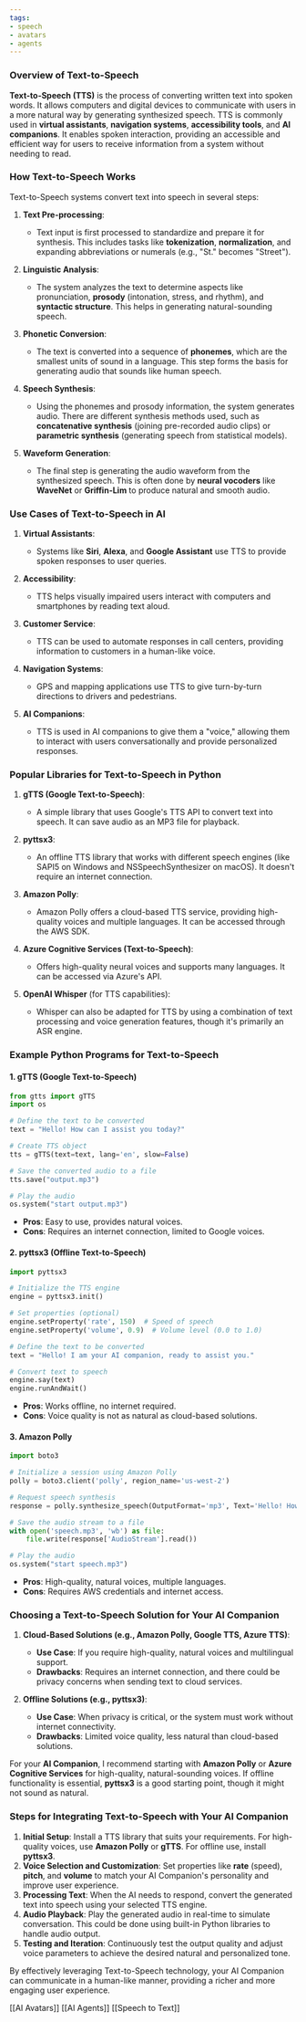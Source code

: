 ```yaml
---
tags:
- speech
- avatars
- agents
---
```


### Overview of Text-to-Speech

**Text-to-Speech (TTS)** is the process of converting written text into spoken words. It allows computers and digital devices to communicate with users in a more natural way by generating synthesized speech. TTS is commonly used in **virtual assistants**, **navigation systems**, **accessibility tools**, and **AI companions**. It enables spoken interaction, providing an accessible and efficient way for users to receive information from a system without needing to read.

### How Text-to-Speech Works

Text-to-Speech systems convert text into speech in several steps:

1. **Text Pre-processing**:

    - Text input is first processed to standardize and prepare it for synthesis. This includes tasks like **tokenization**, **normalization**, and expanding abbreviations or numerals (e.g., "St." becomes "Street").

2. **Linguistic Analysis**:

    - The system analyzes the text to determine aspects like pronunciation, **prosody** (intonation, stress, and rhythm), and **syntactic structure**. This helps in generating natural-sounding speech.

3. **Phonetic Conversion**:

    - The text is converted into a sequence of **phonemes**, which are the smallest units of sound in a language. This step forms the basis for generating audio that sounds like human speech.

4. **Speech Synthesis**:

    - Using the phonemes and prosody information, the system generates audio. There are different synthesis methods used, such as **concatenative synthesis** (joining pre-recorded audio clips) or **parametric synthesis** (generating speech from statistical models).

5. **Waveform Generation**:

    - The final step is generating the audio waveform from the synthesized speech. This is often done by **neural vocoders** like **WaveNet** or **Griffin-Lim** to produce natural and smooth audio.

### Use Cases of Text-to-Speech in AI

1. **Virtual Assistants**:

    - Systems like **Siri**, **Alexa**, and **Google Assistant** use TTS to provide spoken responses to user queries.

2. **Accessibility**:

    - TTS helps visually impaired users interact with computers and smartphones by reading text aloud.

3. **Customer Service**:

    - TTS can be used to automate responses in call centers, providing information to customers in a human-like voice.

4. **Navigation Systems**:

    - GPS and mapping applications use TTS to give turn-by-turn directions to drivers and pedestrians.

5. **AI Companions**:

    - TTS is used in AI companions to give them a "voice," allowing them to interact with users conversationally and provide personalized responses.

### Popular Libraries for Text-to-Speech in Python

1. **gTTS (Google Text-to-Speech)**:

    - A simple library that uses Google's TTS API to convert text into speech. It can save audio as an MP3 file for playback.

2. **pyttsx3**:

    - An offline TTS library that works with different speech engines (like SAPI5 on Windows and NSSpeechSynthesizer on macOS). It doesn't require an internet connection.

3. **Amazon Polly**:

    - Amazon Polly offers a cloud-based TTS service, providing high-quality voices and multiple languages. It can be accessed through the AWS SDK.

4. **Azure Cognitive Services (Text-to-Speech)**:

    - Offers high-quality neural voices and supports many languages. It can be accessed via Azure's API.

5. **OpenAI Whisper** (for TTS capabilities):

    - Whisper can also be adapted for TTS by using a combination of text processing and voice generation features, though it's primarily an ASR engine.

### Example Python Programs for Text-to-Speech

#### 1. **gTTS (Google Text-to-Speech)**

```python
from gtts import gTTS
import os

# Define the text to be converted
text = "Hello! How can I assist you today?"

# Create TTS object
tts = gTTS(text=text, lang='en', slow=False)

# Save the converted audio to a file
tts.save("output.mp3")

# Play the audio
os.system("start output.mp3")
```

- **Pros**: Easy to use, provides natural voices.
- **Cons**: Requires an internet connection, limited to Google voices.

#### 2. **pyttsx3 (Offline Text-to-Speech)**

```python
import pyttsx3

# Initialize the TTS engine
engine = pyttsx3.init()

# Set properties (optional)
engine.setProperty('rate', 150)  # Speed of speech
engine.setProperty('volume', 0.9)  # Volume level (0.0 to 1.0)

# Define the text to be converted
text = "Hello! I am your AI companion, ready to assist you."

# Convert text to speech
engine.say(text)
engine.runAndWait()
```

- **Pros**: Works offline, no internet required.
- **Cons**: Voice quality is not as natural as cloud-based solutions.

#### 3. **Amazon Polly**

```python
import boto3

# Initialize a session using Amazon Polly
polly = boto3.client('polly', region_name='us-west-2')

# Request speech synthesis
response = polly.synthesize_speech(OutputFormat='mp3', Text='Hello! How can I help you?', VoiceId='Joanna')

# Save the audio stream to a file
with open('speech.mp3', 'wb') as file:
    file.write(response['AudioStream'].read())

# Play the audio
os.system("start speech.mp3")
```

- **Pros**: High-quality, natural voices, multiple languages.
- **Cons**: Requires AWS credentials and internet access.

### Choosing a Text-to-Speech Solution for Your AI Companion

1. **Cloud-Based Solutions (e.g., Amazon Polly, Google TTS, Azure TTS)**:

    - **Use Case**: If you require high-quality, natural voices and multilingual support.
    - **Drawbacks**: Requires an internet connection, and there could be privacy concerns when sending text to cloud services.

2. **Offline Solutions (e.g., pyttsx3)**:

    - **Use Case**: When privacy is critical, or the system must work without internet connectivity.
    - **Drawbacks**: Limited voice quality, less natural than cloud-based solutions.

For your **AI Companion**, I recommend starting with **Amazon Polly** or **Azure Cognitive Services** for high-quality, natural-sounding voices. If offline functionality is essential, **pyttsx3** is a good starting point, though it might not sound as natural.

### Steps for Integrating Text-to-Speech with Your AI Companion

1. **Initial Setup**: Install a TTS library that suits your requirements. For high-quality voices, use **Amazon Polly** or **gTTS**. For offline use, install **pyttsx3**.
2. **Voice Selection and Customization**: Set properties like **rate** (speed), **pitch**, and **volume** to match your AI Companion's personality and improve user experience.
3. **Processing Text**: When the AI needs to respond, convert the generated text into speech using your selected TTS engine.
4. **Audio Playback**: Play the generated audio in real-time to simulate conversation. This could be done using built-in Python libraries to handle audio output.
5. **Testing and Iteration**: Continuously test the output quality and adjust voice parameters to achieve the desired natural and personalized tone.

By effectively leveraging Text-to-Speech technology, your AI Companion can communicate in a human-like manner, providing a richer and more engaging user experience.

[[AI Avatars]]   [[AI Agents]]  [[Speech to Text]]